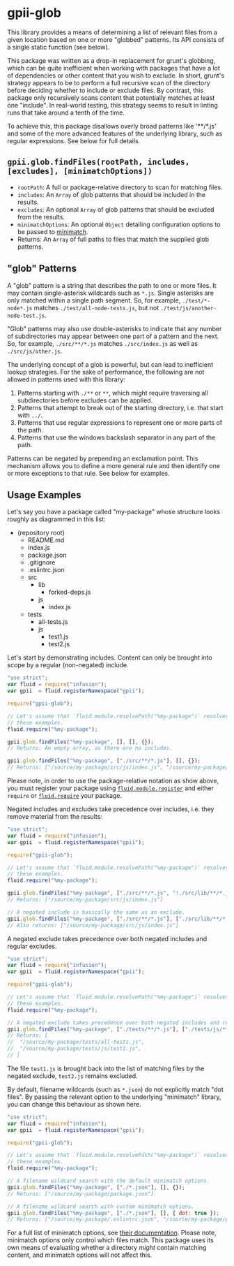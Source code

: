 # gpii-glob

This library provides a means of determining a list of relevant files from a given location based on one or more
"globbed" patterns.  Its API consists of a single static function (see below).

This package was written as a drop-in replacement for grunt's globbing, which can be quite inefficient when working with
packages that have a lot of dependencies or other content that you wish to exclude.  In short, grunt's strategy appears
to be to perform a full recursive scan of the directory before deciding whether to include or exclude files.  By
contrast, this package only recursively scans content that potentially matches at least one "include".  In real-world
testing, this strategy seems to result in linting runs that take around a tenth of the time.

To achieve this, this package disallows overly broad patterns like '**/*.js' and some of the more advanced features of
the underlying library, such as regular expressions.  See below for full details.

## `gpii.glob.findFiles(rootPath, includes, [excludes], [minimatchOptions])`

* `rootPath`: A full or package-relative directory to scan for matching files.
* `includes`: An `Array` of glob patterns that should be included in the results.
* `excludes`: An optional `Array` of glob patterns that should be excluded from the results.
* `minimatchOptions`: An optional `Object` detailing configuration options to be passed to [minimatch](https://github.com/isaacs/minimatch#options).
* Returns: An `Array` of full paths to files that match the supplied glob patterns.

## "glob" Patterns

A "glob" pattern is a string that describes the path to one or more files.  It may contain single-asterisk wildcards
such as `*.js`.  Single asterisks are only matched within a single path segment.  So, for example, `./test/*-node*.js`
matches `./test/all-node-tests.js`, but not `./test/js/another-node-test.js`.

"Glob" patterns may also use double-asterisks to indicate that any number of subdirectories may appear between one part
of a pattern and the next.  So, for example, `./src/**/*.js` matches `./src/index.js` as well as
`./src/js/other.js`.

The underlying concept of a glob is powerful, but can lead to inefficient lookup strategies.  For the sake of
performance, the following are not allowed in patterns used with this library:

1. Patterns starting with `./**`  or `**`, which might require traversing all subdirectories before excludes can be
   applied.
2. Patterns that attempt to break out of the starting directory, i.e. that start with `../`.
3. Patterns that use regular expressions to represent one or more parts of the path.
4. Patterns that use the windows backslash separator in any part of the path.

Patterns can be negated by prepending an exclamation point.  This mechanism allows you to define a more general rule and
then identify one or more exceptions to that rule.   See below for examples.

## Usage Examples

Let's say you have a package called "my-package" whose structure looks roughly as diagrammed in this list:

* (repository root)
  * README.md
  * index.js
  * package.json
  * .gitignore
  * .eslintrc.json
  * src
    * lib
      * forked-deps.js
    * js
      * index.js
  * tests
    * all-tests.js
    * js
      * test1.js
      * test2.js

Let's start by demonstrating includes.  Content can only be brought into scope by a regular (non-negated) include.

```javascript
"use strict";
var fluid = require("infusion");
var gpii  = fluid.registerNamespace("gpii");

require("gpii-glob");

// Let's assume that `fluid.module.resolvePath("%my-package")` resolves to `/source/my-package` for the purposes of
// these examples.
fluid.require("%my-package");

gpii.glob.findFiles("%my-package", [], [], {});
// Returns: An empty array, as there are no includes.

gpii.glob.findFiles("%my-package", ["./src/**/*.js"], [], {});
// Returns: ["/source/my-package/src/js/index.js", "/source/my-package/src/lib/forked-deps.js"]
```

Please note, in order to use the package-relative notation as show above, you must register your package using
[`fluid.module.register`](https://docs.fluidproject.org/infusion/development/NodeAPI.html#fluidmoduleregistername-basedir-modulerequire)
and either `require` or [`fluid.require`](https://docs.fluidproject.org/infusion/development/NodeAPI.html#fluidrequiremodulename-foreignrequire-namespace)
your package.

Negated includes and excludes take precedence over includes, i.e. they remove material from the results:

```javascript
"use strict";
var fluid = require("infusion");
var gpii  = fluid.registerNamespace("gpii");

require("gpii-glob");

// Let's assume that `fluid.module.resolvePath("%my-package")` resolves to `/source/my-package` for the purposes of
// these examples.
fluid.require("%my-package");

gpii.glob.findFiles("%my-package", ["./src/**/*.js", "!./src/lib/**/*.js"], [], {});
// Returns: ["/source/my-package/src/js/index.js"]

// A negated include is basically the same as an exclude.
gpii.glob.findFiles("%my-package", ["./src/**/*.js"], ["./src/lib/**/*.js"], {});
// Also returns: ["/source/my-package/src/js/index.js"]
```

A negated exclude takes precedence over both negated includes and regular excludes.

```javascript
"use strict";
var fluid = require("infusion");
var gpii  = fluid.registerNamespace("gpii");

require("gpii-glob");

// Let's assume that `fluid.module.resolvePath("%my-package")` resolves to `/source/my-package` for the purposes of
// these examples.
fluid.require("%my-package");

// A negated exclude takes precedence over both negated includes and regular excludes.
gpii.glob.findFiles("%my-package", ["./tests/**/*.js"], ["./tests/js/**/*.js", "!./tests/js/test1.js"], {});
// Returns: [
//  "/source/my-package/tests/all-tests.js",
//  "/source/my-package/tests/js/test1.js",
// ]
```

The file `test1.js` is brought back into the list of matching files by the negated exclude, `test2.js` remains excluded.

By default, filename wildcards (such as `*.json`) do not explicitly match "dot files".  By passing the relevant option
to the underlying "minimatch" library, you can change this behaviour as shown here.

```javascript
"use strict";
var fluid = require("infusion");
var gpii  = fluid.registerNamespace("gpii");

require("gpii-glob");

// Let's assume that `fluid.module.resolvePath("%my-package")` resolves to `/source/my-package` for the purposes of
// these examples.
fluid.require("%my-package");

// A filename wildcard search with the default minimatch options.
gpii.glob.findFiles("%my-package", ["./*.json"], [], {});
// Returns: ["/source/my-package/package.json"]

// A filename wildcard search with custom minimatch options.
gpii.glob.findFiles("%my-package", ["./*.json"], [], { dot: true });
// Returns: ["/source/my-package/.eslintrc.json", "/source/my-package/package.json"]
```

For a full list of minimatch options, see [their documentation](https://github.com/isaacs/minimatch#options).  Please
note, minimatch options only control which files match. This package uses its own means of evaluating whether a
directory *might* contain matching content, and minimatch options will not affect this.
